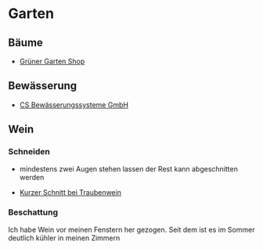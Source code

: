 # Garten

## Bäume

- [Grüner Garten Shop](https://www.gruener-garten-shop.de/)

## Bewässerung

- [CS Bewässerungssysteme GmbH](https://cs-wss.com)

## Wein

### Schneiden

- mindestens zwei Augen stehen lassen der Rest kann abgeschnitten werden

- [Kurzer Schnitt bei Traubenwein](https://www.fassadengruen.de/uw/weinreben/uw/rebschnitt/uw/traubenwein/traubenwein.html)

### Beschattung

Ich habe Wein vor meinen Fenstern her gezogen. Seit dem ist es im Sommer deutlich kühler in meinen Zimmern